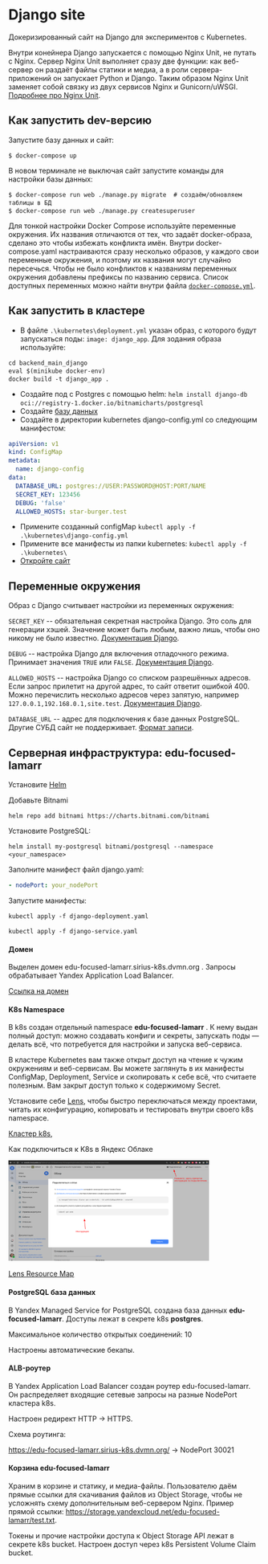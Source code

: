 # Django site

Докеризированный сайт на Django для экспериментов с Kubernetes.

Внутри конейнера Django запускается с помощью Nginx Unit, не путать с Nginx. Сервер Nginx Unit выполняет сразу две функции: как веб-сервер он раздаёт файлы статики и медиа, а в роли сервера-приложений он запускает Python и Django. Таким образом Nginx Unit заменяет собой связку из двух сервисов Nginx и Gunicorn/uWSGI. [Подробнее про Nginx Unit](https://unit.nginx.org/).

## Как запустить dev-версию

Запустите базу данных и сайт:

```shell-session
$ docker-compose up
```

В новом терминале не выключая сайт запустите команды для настройки базы данных:

```shell-session
$ docker-compose run web ./manage.py migrate  # создаём/обновляем таблицы в БД
$ docker-compose run web ./manage.py createsuperuser
```

Для тонкой настройки Docker Compose используйте переменные окружения. Их названия отличаются от тех, что задаёт docker-образа, сделано это чтобы избежать конфликта имён. Внутри docker-compose.yaml настраиваются сразу несколько образов, у каждого свои переменные окружения, и поэтому их названия могут случайно пересечься. Чтобы не было конфликтов к названиям переменных окружения добавлены префиксы по названию сервиса. Список доступных переменных можно найти внутри файла [`docker-compose.yml`](./docker-compose.yml).

## Как запустить в кластере
- В файле `.\kubernetes\deployment.yml` указан образ, с которого будут запускаться поды: `image: django_app`.
Для зодания образа используйте:
````shell
cd backend_main_django
eval $(minikube docker-env)
docker build -t django_app .
````
- Создайте под с Postgres с помощью helm: `helm install django-db oci://registry-1.docker.io/bitnamicharts/postgresql`
- Создайте [базу данных](https://medium.com/coding-blocks/creating-user-database-and-adding-access-on-postgresql-8bfcd2f4a91e)
- Создайте в директории kubernetes django-config.yml cо следующим манифестом:
```yaml
apiVersion: v1
kind: ConfigMap
metadata:
  name: django-config
data:
  DATABASE_URL: postgres://USER:PASSWORD@HOST:PORT/NAME
  SECRET_KEY: 123456
  DEBUG: 'false'
  ALLOWED_HOSTS: star-burger.test
```
- Примените созданный configMap `kubectl apply -f .\kubernetes\django-config.yml`
- Примените все манифесты из папки kubernetes: `kubectl apply -f .\kubernetes\`
- [Откройте сайт](https://edu-trusting-bartik.sirius-k8s.dvmn.org/admin/)

## Переменные окружения

Образ с Django считывает настройки из переменных окружения:

`SECRET_KEY` -- обязательная секретная настройка Django. Это соль для генерации хэшей. Значение может быть любым, важно лишь, чтобы оно никому не было известно. [Документация Django](https://docs.djangoproject.com/en/3.2/ref/settings/#secret-key).

`DEBUG` -- настройка Django для включения отладочного режима. Принимает значения `TRUE` или `FALSE`. [Документация Django](https://docs.djangoproject.com/en/3.2/ref/settings/#std:setting-DEBUG).

`ALLOWED_HOSTS` -- настройка Django со списком разрешённых адресов. Если запрос прилетит на другой адрес, то сайт ответит ошибкой 400. Можно перечислить несколько адресов через запятую, например `127.0.0.1,192.168.0.1,site.test`. [Документация Django](https://docs.djangoproject.com/en/3.2/ref/settings/#allowed-hosts).

`DATABASE_URL` -- адрес для подключения к базе данных PostgreSQL. Другие СУБД сайт не поддерживает. [Формат записи](https://github.com/jacobian/dj-database-url#url-schema).

## Серверная инфраструктура: edu-focused-lamarr

Установите [Helm](https://helm.sh/)

Добавьте Bitnami
```
helm repo add bitnami https://charts.bitnami.com/bitnami
```
Установите PostgreSQL:
```
helm install my-postgresql bitnami/postgresql --namespace <your_namespace>
```

Заполните манифест файл django.yaml:
```yaml
- nodePort: your_nodePort
```

Запустите манифесты:
```
kubectl apply -f django-deployment.yaml
```
```
kubectl apply -f django-service.yaml
```


#### Домен
Выделен домен  edu-focused-lamarr.sirius-k8s.dvmn.org  . Запросы обрабатывает Yandex Application Load Balancer.

[Ссылка на домен](https://edu-focused-lamarr.sirius-k8s.dvmn.org/)

#### K8s Namespace
В k8s создан отдельный namespace **edu-focused-lamarr** . К нему выдан полный доступ: можно создавать конфиги и секреты, запускать поды — делать всё, что потребуется для настройки и запуска веб-сервиса.

В кластере Kubernetes вам также открыт доступ на чтение к чужим окружениям и веб-сервисам. Вы можете заглянуть в их манифесты ConfigMap, Deployment, Service и скопировать к себе всё, что считаете полезным. Вам закрыт доступ только к содержимому Secret.

Установите себе [Lens](https://k8slens.dev/), чтобы быстро переключаться между проектами, читать их конфигурацию, копировать и тестировать внутри своего k8s namespace.

[Кластер k8s](https://console.cloud.yandex.ru/folders/b1gtcctl0mkamhmvoq79/managed-kubernetes/cluster/cat528346gdueh53ts39/overview),

Как подключиться к K8s в Яндекс Облаке


<img src="https://github.com/Pavel2232/k8s-test-django/blob/main/5LTp3BR.png" width="400" height="200">

[Lens Resource Map](https://github.com/nevalla/lens-resource-map-extension)
 
#### PostgreSQL база данных

В Yandex Managed Service for PostgreSQL создана база данных **edu-focused-lamarr**. Доступы лежат в секрете k8s **postgres**.

Максимальное количество открытых соединений: 10

Настроены автоматические бекапы.

 
####  ALB-роутер
В Yandex Application Load Balancer создан роутер edu-focused-lamarr. Он распределяет входящие сетевые запросы на разные NodePort кластера k8s.

Настроен редирект HTTP → HTTPS.

Схема роутинга:

https://edu-focused-lamarr.sirius-k8s.dvmn.org/ → NodePort 30021
 
####  Корзина edu-focused-lamarr
Храним в корзине и статику, и медиа-файлы. Пользователю даём прямые ссылки для скачивания файлов из Object Storage, чтобы не усложнять схему дополнительным веб-сервером Nginx. Пример прямой ссылки: https://storage.yandexcloud.net/edu-focused-lamarr/test.txt.

Токены и прочие настройки доступа к Object Storage API лежат в секрете k8s bucket. Настроен доступ через k8s Persistent Volume Claim bucket.
